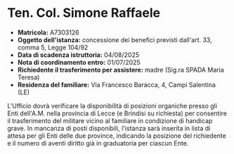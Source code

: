 # Ten. Col. Simone Raffaele

- **Matricola:** A7303126
- **Oggetto dell'istanza:** concessione dei benefici previsti dall'art. 33, comma 5, Legge 104/92
- **Data di scadenza istruttoria:** 04/08/2025
- **Nota di coordinamento entro:** 01/07/2025
- **Richiedente il trasferimento per assistere:** madre (Sig.ra SPADA Maria Teresa)
- **Residenza del familiare:** Via Francesco Baracca, 4, Campi Salentina (LE)

L'Ufficio dovrà verificare la disponibilità di posizioni organiche presso gli Enti dell'A.M. nella provincia di Lecce (e Brindisi su richiesta) per consentire il trasferimento del militare vicino al familiare in condizione di handicap grave. In mancanza di posti disponibili, l'istanza sarà inserita in lista di attesa per gli Enti delle due province, indicando la posizione del richiedente e il numero di aventi diritto già in graduatoria per ciascun Ente.
